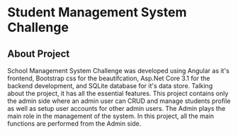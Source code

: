 # Student Management System Challenge

## About Project
School Management System Challenge was developed using Angular as it's frontend, Bootstrap css for the beautifcation, Asp.Net Core 3.1 for the backend development, and SQLite database for it's data store. Talking about the project, it has all the essential features. This project contains only the admin side where an admin user can CRUD and manage students profile as well as setup user accounts for other admin users. The Admin plays the main role in the management of the system. In this project, all the main functions are performed from the Admin side.
